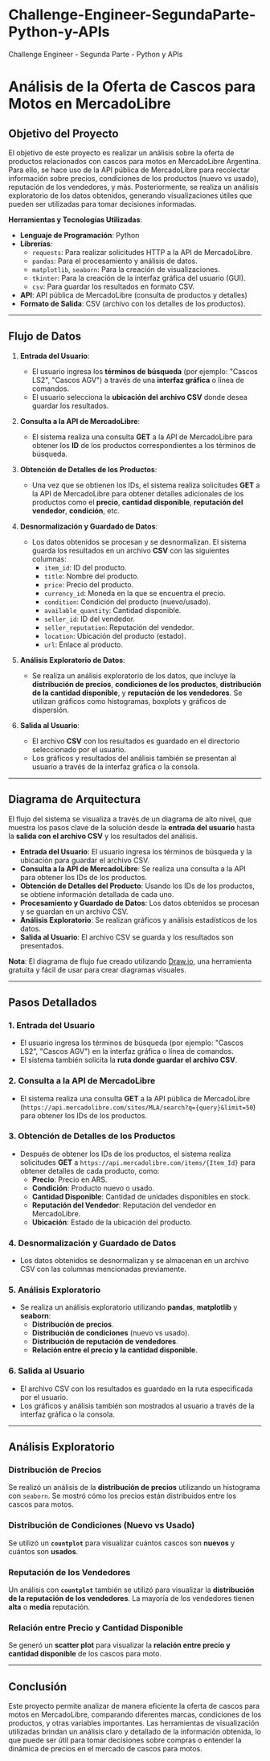 # Challenge-Engineer-SegundaParte-Python-y-APIs
Challenge Engineer - Segunda Parte - Python y APIs
# Análisis de la Oferta de Cascos para Motos en MercadoLibre

## Objetivo del Proyecto
El objetivo de este proyecto es realizar un análisis sobre la oferta de productos relacionados con cascos para motos en MercadoLibre Argentina. Para ello, se hace uso de la API pública de MercadoLibre para recolectar información sobre precios, condiciones de los productos (nuevo vs usado), reputación de los vendedores, y más. Posteriormente, se realiza un análisis exploratorio de los datos obtenidos, generando visualizaciones útiles que pueden ser utilizadas para tomar decisiones informadas.

**Herramientas y Tecnologías Utilizadas**:
- **Lenguaje de Programación**: Python
- **Librerías**:
  - `requests`: Para realizar solicitudes HTTP a la API de MercadoLibre.
  - `pandas`: Para el procesamiento y análisis de datos.
  - `matplotlib`, `seaborn`: Para la creación de visualizaciones.
  - `tkinter`: Para la creación de la interfaz gráfica del usuario (GUI).
  - `csv`: Para guardar los resultados en formato CSV.
- **API**: API pública de MercadoLibre (consulta de productos y detalles)
- **Formato de Salida**: CSV (archivo con los detalles de los productos).

---

## Flujo de Datos

1. **Entrada del Usuario**:
   - El usuario ingresa los **términos de búsqueda** (por ejemplo: "Cascos LS2", "Cascos AGV") a través de una **interfaz gráfica** o línea de comandos.
   - El usuario selecciona la **ubicación del archivo CSV** donde desea guardar los resultados.

2. **Consulta a la API de MercadoLibre**:
   - El sistema realiza una consulta **GET** a la API de MercadoLibre para obtener los **ID** de los productos correspondientes a los términos de búsqueda.

3. **Obtención de Detalles de los Productos**:
   - Una vez que se obtienen los IDs, el sistema realiza solicitudes **GET** a la API de MercadoLibre para obtener detalles adicionales de los productos como el **precio**, **cantidad disponible**, **reputación del vendedor**, **condición**, etc.

4. **Desnormalización y Guardado de Datos**:
   - Los datos obtenidos se procesan y se desnormalizan. El sistema guarda los resultados en un archivo **CSV** con las siguientes columnas:
     - `item_id`: ID del producto.
     - `title`: Nombre del producto.
     - `price`: Precio del producto.
     - `currency_id`: Moneda en la que se encuentra el precio.
     - `condition`: Condición del producto (nuevo/usado).
     - `available_quantity`: Cantidad disponible.
     - `seller_id`: ID del vendedor.
     - `seller_reputation`: Reputación del vendedor.
     - `location`: Ubicación del producto (estado).
     - `url`: Enlace al producto.

5. **Análisis Exploratorio de Datos**:
   - Se realiza un análisis exploratorio de los datos, que incluye la **distribución de precios**, **condiciones de los productos**, **distribución de la cantidad disponible**, y **reputación de los vendedores**. Se utilizan gráficos como histogramas, boxplots y gráficos de dispersión.

6. **Salida al Usuario**:
   - El archivo **CSV** con los resultados es guardado en el directorio seleccionado por el usuario.
   - Los gráficos y resultados del análisis también se presentan al usuario a través de la interfaz gráfica o la consola.

---

## Diagrama de Arquitectura

El flujo del sistema se visualiza a través de un diagrama de alto nivel, que muestra los pasos clave de la solución desde la **entrada del usuario** hasta la **salida con el archivo CSV** y los resultados del análisis.

- **Entrada del Usuario**: El usuario ingresa los términos de búsqueda y la ubicación para guardar el archivo CSV.
- **Consulta a la API de MercadoLibre**: Se realiza una consulta a la API para obtener los IDs de los productos.
- **Obtención de Detalles del Producto**: Usando los IDs de los productos, se obtiene información detallada de cada uno.
- **Procesamiento y Guardado de Datos**: Los datos obtenidos se procesan y se guardan en un archivo CSV.
- **Análisis Exploratorio**: Se realizan gráficos y análisis estadísticos de los datos.
- **Salida al Usuario**: El archivo CSV se guarda y los resultados son presentados.

**Nota**: El diagrama de flujo fue creado utilizando [Draw.io](https://app.diagrams.net/), una herramienta gratuita y fácil de usar para crear diagramas visuales.

---

## Pasos Detallados

### 1. Entrada del Usuario
   - El usuario ingresa los términos de búsqueda (por ejemplo: "Cascos LS2", "Cascos AGV") en la interfaz gráfica o línea de comandos.
   - El sistema también solicita la **ruta donde guardar el archivo CSV**.

### 2. Consulta a la API de MercadoLibre
   - El sistema realiza una consulta **GET** a la API pública de MercadoLibre (`https://api.mercadolibre.com/sites/MLA/search?q={query}&limit=50`) para obtener los IDs de los productos.

### 3. Obtención de Detalles de los Productos
   - Después de obtener los IDs de los productos, el sistema realiza solicitudes **GET** a `https://api.mercadolibre.com/items/{Item_Id}` para obtener detalles de cada producto, como:
     - **Precio**: Precio en ARS.
     - **Condición**: Producto nuevo o usado.
     - **Cantidad Disponible**: Cantidad de unidades disponibles en stock.
     - **Reputación del Vendedor**: Reputación del vendedor en MercadoLibre.
     - **Ubicación**: Estado de la ubicación del producto.

### 4. Desnormalización y Guardado de Datos
   - Los datos obtenidos se desnormalizan y se almacenan en un archivo CSV con las columnas mencionadas previamente.

### 5. Análisis Exploratorio
   - Se realiza un análisis exploratorio utilizando **pandas**, **matplotlib** y **seaborn**:
     - **Distribución de precios**.
     - **Distribución de condiciones** (nuevo vs usado).
     - **Distribución de reputación de vendedores**.
     - **Relación entre el precio y la cantidad disponible**.

### 6. Salida al Usuario
   - El archivo CSV con los resultados es guardado en la ruta especificada por el usuario.
   - Los gráficos y análisis también son mostrados al usuario a través de la interfaz gráfica o la consola.

---

## Análisis Exploratorio

### Distribución de Precios
Se realizó un análisis de la **distribución de precios** utilizando un histograma con `seaborn`. Se mostró cómo los precios están distribuidos entre los cascos para motos.

### Distribución de Condiciones (Nuevo vs Usado)
Se utilizó un **`countplot`** para visualizar cuántos cascos son **nuevos** y cuántos son **usados**.

### Reputación de los Vendedores
Un análisis con **`countplot`** también se utilizó para visualizar la **distribución de la reputación de los vendedores**. La mayoría de los vendedores tienen **alta** o **media** reputación.

### Relación entre Precio y Cantidad Disponible
Se generó un **scatter plot** para visualizar la **relación entre precio y cantidad disponible** de los cascos para moto.

---

## Conclusión

Este proyecto permite analizar de manera eficiente la oferta de cascos para motos en MercadoLibre, comparando diferentes marcas, condiciones de los productos, y otras variables importantes. Las herramientas de visualización utilizadas brindan un análisis claro y detallado de la información obtenida, lo que puede ser útil para tomar decisiones sobre compras o entender la dinámica de precios en el mercado de cascos para motos.
